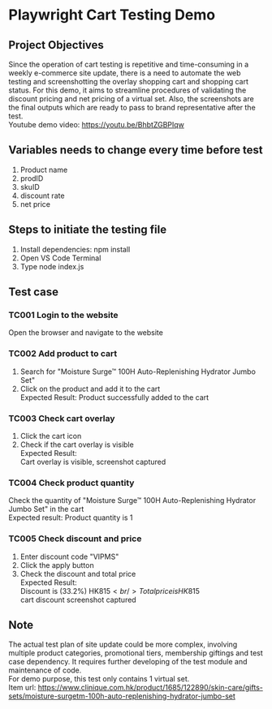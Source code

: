 # Playwright Cart Testing Demo

## Project Objectives
Since the operation of cart testing is repetitive and time-consuming in a weekly e-commerce site update, there is a need to automate the web testing and screenshotting the overlay shopping cart and shopping cart status. 
For this demo, it aims to streamline procedures of validating the discount pricing and net pricing of a virtual set. Also, the screenshots are the final outputs which are ready to pass to brand representative after the test. </br>
Youtube demo video: https://youtu.be/BhbtZGBPIqw

## Variables needs to change every time before test
1. Product name
2. prodID
3. skuID
4. discount rate
5. net price

## Steps to initiate the testing file
1. Install dependencies: npm install
2. Open VS Code Terminal
3. Type node index.js

## Test case
### TC001 Login to the website
Open the browser and navigate to the website

### TC002 Add product to cart
1. Search for "Moisture Surge™ 100H Auto-Replenishing Hydrator Jumbo Set"
2. Click on the product and add it to the cart</br>
Expected Result: Product successfully added to the cart

### TC003	Check cart overlay
1. Click the cart icon
2. Check if the cart overlay is visible</br>
Expected Result:<br/>
Cart overlay is visible, screenshot captured

### TC004 Check product quantity
Check the quantity of "Moisture Surge™ 100H Auto-Replenishing Hydrator Jumbo Set" in the cart<br/>
Expected result: Product quantity is 1	

### TC005 Check discount and price
1. Enter discount code "VIPMS"
2. Click the apply button
3. Check the discount and total price</br>
Expected Result:<br/>
Discount is (33.2%) HK$815<br/>
Total price is HK$815<br/>
cart discount screenshot captured

## Note
The actual test plan of site update could be more complex, involving multiple product categories, promotional tiers, membership giftings and test case dependency. It requires further developing of the test module and maintenance of code.<br/>
For demo purpose, this test only contains 1 virtual set.<br/>
Item url: https://www.clinique.com.hk/product/1685/122890/skin-care/gifts-sets/moisture-surgetm-100h-auto-replenishing-hydrator-jumbo-set
